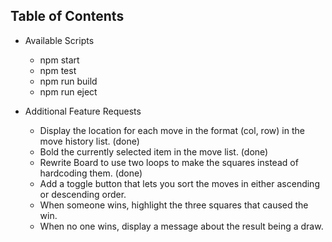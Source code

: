 ## Table of Contents

- Available Scripts
  - npm start
  - npm test
  - npm run build
  - npm run eject

- Additional Feature Requests
  - Display the location for each move in the format (col, row) in the move history list. (done)
  - Bold the currently selected item in the move list. (done)
  - Rewrite Board to use two loops to make the squares instead of hardcoding them. (done)
  - Add a toggle button that lets you sort the moves in either ascending or descending order.
  - When someone wins, highlight the three squares that caused the win.
  - When no one wins, display a message about the result being a draw.
